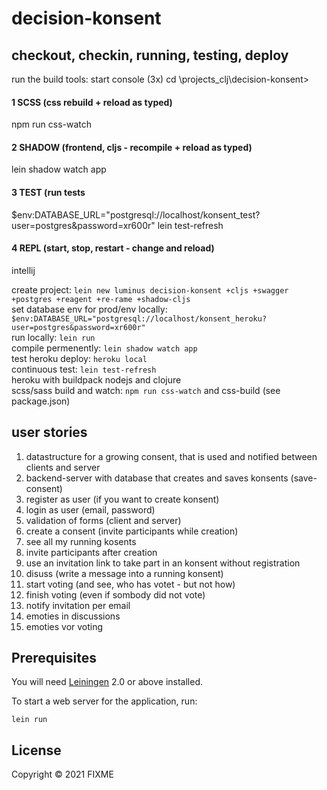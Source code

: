 # decision-konsent

## checkout, checkin, running, testing, deploy

run the build tools:
start console (3x)
cd \projects\_clj\decision-konsent>

#### 1 SCSS (css rebuild + reload as typed)
npm run css-watch

#### 2 SHADOW (frontend, cljs - recompile + reload as typed)
lein shadow watch app

#### 3 TEST (run tests 
$env:DATABASE_URL="postgresql://localhost/konsent_test?user=postgres&password=xr600r"
lein test-refresh

#### 4 REPL (start, stop, restart - change and reload)
intellij

create project: `lein new luminus decision-konsent +cljs +swagger +postgres +reagent +re-rame +shadow-cljs`   
set database env for prod/env locally: `$env:DATABASE_URL="postgresql://localhost/konsent_heroku?user=postgres&password=xr600r"`  
run locally: `lein run`  
compile permenently: `lein shadow watch app`  
test heroku deploy: `heroku local`  
continuous test: `lein test-refresh`  
heroku with buildpack nodejs and clojure  
scss/sass build and watch: `npm run css-watch` and css-build (see package.json)  

## user stories
1. datastructure for a growing consent, that is used and notified between clients and server
1. backend-server with database that creates and saves konsents (save-consent)
1. register as user (if you want to create konsent)
1. login as user (email, password)
1. validation of forms (client and server)
1. create a consent (invite participants while creation)
1. see all my running kosents 
1. invite participants after creation
1. use an invitation link to take part in an konsent without registration
1. disuss (write a message into a running konsent)
1. start voting (and see, who has votet - but not how)
1. finish voting (even if sombody did not vote)
1. notify invitation per email
1. emoties in discussions
1. emoties vor voting

## Prerequisites

You will need [Leiningen][1] 2.0 or above installed.

[1]: https://github.com/technomancy/leiningen


To start a web server for the application, run:

    lein run 

## License

Copyright © 2021 FIXME
